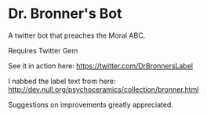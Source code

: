 Dr. Bronner's Bot
=============

A twitter bot that preaches the Moral ABC.

Requires Twitter Gem

See it in action here: https://twitter.com/DrBronnersLabel

I nabbed the label text from here: http://dev.null.org/psychoceramics/collection/bronner.html

Suggestions on improvements greatly appreciated. 
